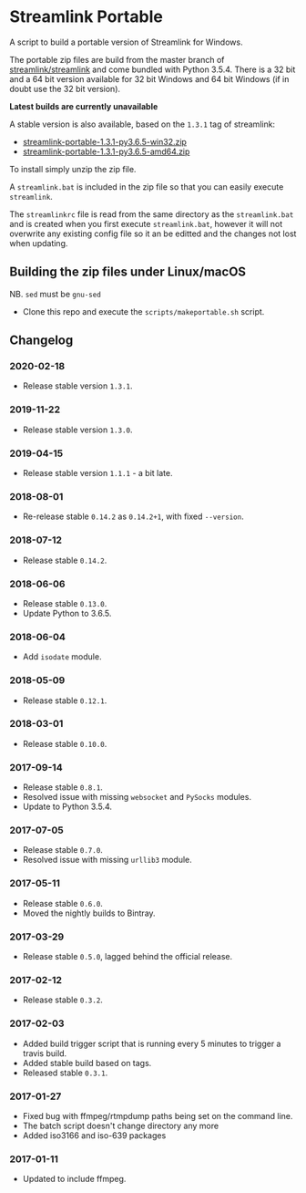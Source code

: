 # Streamlink Portable
A script to build a portable version of Streamlink for Windows.

The portable zip files are build from the master branch of [streamlink/streamlink](https://github.com/streamlink/streamlink) and come bundled with Python 3.5.4. There is a 32 bit and a 64 bit version available for 32 bit Windows and 64 bit Windows (if in doubt use the 32 bit version).

**Latest builds are currently unavailable**

A stable version is also available, based on the `1.3.1` tag of streamlink:
- [streamlink-portable-1.3.1-py3.6.5-win32.zip](https://github.com/beardypig/streamlink-portable/releases/download/1.3.1/streamlink-portable-1.3.1-py3.6.5-win32.zip)
- [streamlink-portable-1.3.1-py3.6.5-amd64.zip](https://github.com/beardypig/streamlink-portable/releases/download/1.3.1/streamlink-portable-1.3.1-py3.6.5-amd64.zip)

To install simply unzip the zip file.

A `streamlink.bat` is included in the zip file so that you can easily execute `streamlink`.

The `streamlinkrc` file is read from the same directory as the `streamlink.bat` and is created when you first execute `streamlink.bat`, however it will not overwrite any existing config file so it an be editted and the changes not lost when updating.

## Building the zip files under Linux/macOS

NB. `sed` must be `gnu-sed`

- Clone this repo and execute the `scripts/makeportable.sh` script.


## Changelog

### 2020-02-18

* Release stable version `1.3.1`.

### 2019-11-22

* Release stable version `1.3.0`.

### 2019-04-15

* Release stable version `1.1.1` - a bit late.

### 2018-08-01

* Re-release stable `0.14.2` as `0.14.2+1`, with fixed `--version`.

### 2018-07-12

* Release stable `0.14.2`.

### 2018-06-06

* Release stable `0.13.0`.
* Update Python to 3.6.5.

### 2018-06-04

* Add `isodate` module.

### 2018-05-09

* Release stable `0.12.1`.

### 2018-03-01

* Release stable `0.10.0`.

### 2017-09-14

* Release stable `0.8.1`.
* Resolved issue with missing `websocket` and `PySocks` modules.
* Update to Python 3.5.4.

### 2017-07-05

 * Release stable `0.7.0`.
 * Resolved issue with missing `urllib3` module.

### 2017-05-11

 * Release stable `0.6.0`.
 * Moved the nightly builds to Bintray.

### 2017-03-29

 * Release stable `0.5.0`, lagged behind the official release.

### 2017-02-12

 * Release stable `0.3.2`.

### 2017-02-03

 * Added build trigger script that is running every 5 minutes to trigger a travis build.
 * Added stable build based on tags.
 * Released stable `0.3.1`.

### 2017-01-27

 * Fixed bug with ffmpeg/rtmpdump paths being set on the command line.
 * The batch script doesn't change directory any more
 * Added iso3166 and iso-639 packages

### 2017-01-11

 * Updated to include ffmpeg.
